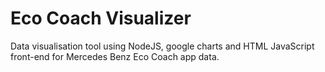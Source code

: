 # Eco Coach Visualizer
Data visualisation tool using NodeJS, google charts and HTML JavaScript front-end for Mercedes Benz Eco Coach app data.

